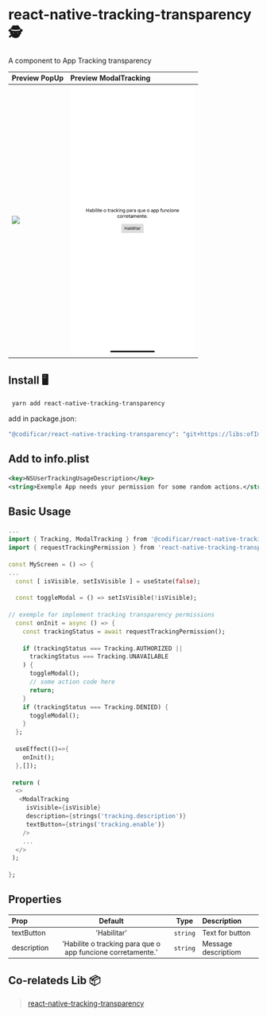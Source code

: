 # react-native-tracking-transparency 🕵️


A component to App Tracking transparency


| Preview PopUp | Preview ModalTracking | 
| :--------- | :---------|
| <img src="https://github.com/mrousavy/react-native-tracking-transparency/raw/master/img/example-1.png" width ="250"/> | <img src=".gitlab/preview.png" width="250" /> |    
 


## Install 🖥

```bash
 yarn add react-native-tracking-transparency
```

add in package.json:

```bash
"@codificar/react-native-tracking-transparency": "git+https://libs:ofImhksJ@git.codificar.com.br/react-components/react-native-tracking-transparency.git",
```

## Add to info.plist
```xml
<key>NSUserTrackingUsageDescription</key>
<string>Exemple App needs your permission for some random actions.</string>
```

## Basic Usage 

```dart
...
import { Tracking, ModalTracking } from '@codificar/react-native-tracking-transparency';
import { requestTrackingPermission } from 'react-native-tracking-transparency';

const MyScreen = () => {
...
  const [ isVisible, setIsVisible ] = useState(false);

  const toggleModal = () => setIsVisible(!isVisible);

// exemple for implement tracking transparency permissions
  const onInit = async () => {
    const trackingStatus = await requestTrackingPermission();

    if (trackingStatus === Tracking.AUTHORIZED ||
	  trackingStatus === Tracking.UNAVAILABLE
    ) {
      toggleModal();
      // some action code here
      return;
    }
    if (trackingStatus === Tracking.DENIED) {
      toggleModal();
    }
  };

  useEffect(()=>{
    onInit();
  },[]);

 return (
  <>
   <ModalTracking
     isVisible={isVisible}
     description={strings('tracking.description')}
     textButton={strings('tracking.enable')} 
    />
    ...
  </>
 );

};


```

## Properties

| Prop       | Default |   Type   | Description |
| :--------- | :-----: | :------: | :------------------- |
| textButton      |   'Habilitar'    | `string` | Text for button |
| description | 'Habilite o tracking para que o app funcione corretamente.'  | `string` | Message descriptiom |

## Co-relateds Lib 📦

 > [react-native-tracking-transparency](https://github.com/mrousavy/react-native-tracking-transparency)
